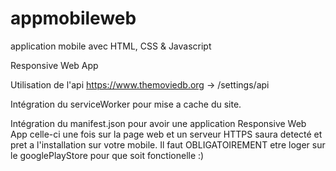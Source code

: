 # appmobileweb
application mobile avec HTML, CSS &amp; Javascript

Responsive Web App 

Utilisation de l'api https://www.themoviedb.org    -> /settings/api

Intégration du serviceWorker pour mise a cache du site.

Intégration du manifest.json   pour avoir une application Responsive Web App   celle-ci une fois sur la page web et un serveur HTTPS saura detecté et pret a l'installation
sur votre mobile.   Il faut OBLIGATOIREMENT etre loger sur le googlePlayStore pour que soit fonctionelle :)
